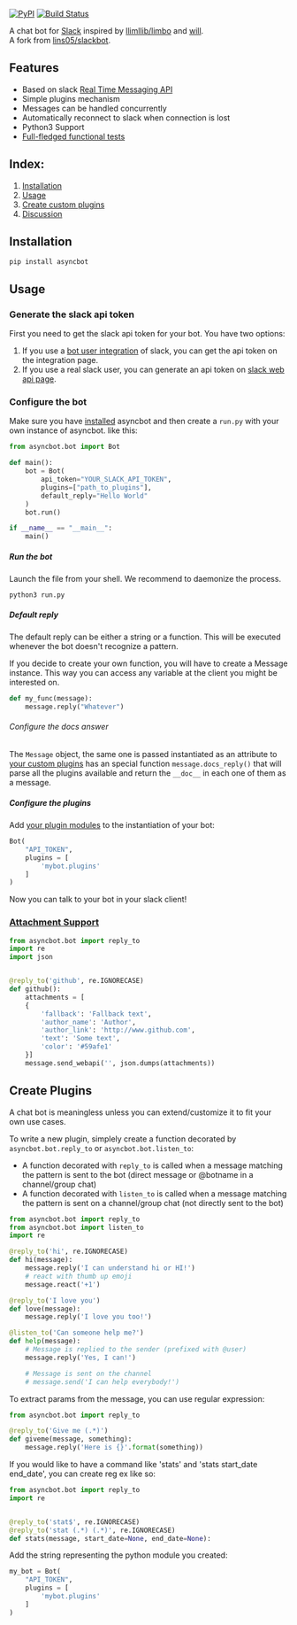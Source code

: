 [![PyPI](https://badge.fury.io/py/asyncbot.svg)](https://pypi.python.org/pypi/asyncbot) [![Build Status](https://secure.travis-ci.org/merqurio/asyncbot.svg?branch=master)](http://travis-ci.org/merqurio/asyncbot)

A chat bot for [Slack](https://slack.com) inspired by [llimllib/limbo](https://github.com/llimllib/limbo) and [will](https://github.com/skoczen/will).<br/>
A fork from [lins05/slackbot](https://github.com/lins05/slackbot).

## Features

* Based on slack [Real Time Messaging API](https://api.slack.com/rtm)
* Simple plugins mechanism
* Messages can be handled concurrently
* Automatically reconnect to slack when connection is lost
* Python3 Support
* [Full-fledged functional tests](tests/functional/test_functional.py)

## Index:
1. [Installation](#installation)
1. [Usage](#usage)
1. [Create custom plugins](#create-plugins)
1. [Discussion](#discussion)

## Installation


```
pip install asyncbot
```

## Usage

### Generate the slack api token

First you need to get the slack api token for your bot. You have two options:

1. If you use a [bot user integration](https://api.slack.com/bot-users) of slack, you can get the api token on the integration page.
2. If you use a real slack user, you can generate an api token on [slack web api page](https://api.slack.com/web).


### Configure the bot
Make sure you have [installed](#installation) asyncbot and then create a `run.py` with your own instance of asyncbot. like this:

```python
from asyncbot.bot import Bot

def main():
    bot = Bot(
        api_token="YOUR_SLACK_API_TOKEN",
        plugins=["path_to_plugins"],
        default_reply="Hello World"
    )
    bot.run()

if __name__ == "__main__":
    main()
```

##### Run the bot
Launch the file from your shell. We recommend to daemonize the process.
```shell
python3 run.py
```

##### Default reply
The default reply can be either a string or a function. This will be executed whenever the bot doesn't recognize a pattern.

If you decide to create your own function, you will have to create a Message instance. This way you can access any variable at the client you might be interested on.
```python
def my_func(message):
    message.reply("Whatever")
```

###### Configure the docs answer
The `Message` object, the same one is passed instantiated as an attribute to [your custom plugins](#create-plugins) has an special function `message.docs_reply()` that will parse all the plugins available and return the `__doc__` in each one of them as a message.

##### Configure the plugins
Add [your plugin modules](#create-plugins) to the instantiation of your bot:

```python
Bot(
    "API_TOKEN",
    plugins = [
        'mybot.plugins'
    ]
)
```

Now you can talk to your bot in your slack client!

### [Attachment Support](https://api.slack.com/docs/attachments)

```python
from asyncbot.bot import reply_to
import re
import json


@reply_to('github', re.IGNORECASE)
def github():
    attachments = [
    {
        'fallback': 'Fallback text',
        'author_name': 'Author',
        'author_link': 'http://www.github.com',
        'text': 'Some text',
        'color': '#59afe1'
    }]
    message.send_webapi('', json.dumps(attachments))
```
## Create Plugins

A chat bot is meaningless unless you can extend/customize it to fit your own use cases.

To write a new plugin, simplely create a function decorated by `asyncbot.bot.reply_to` or `asyncbot.bot.listen_to`:

- A function decorated with `reply_to` is called when a message matching the pattern is sent to the bot (direct message or @botname in a channel/group chat)
- A function decorated with `listen_to` is called when a message matching the pattern is sent on a channel/group chat (not directly sent to the bot)

```python
from asyncbot.bot import reply_to
from asyncbot.bot import listen_to
import re

@reply_to('hi', re.IGNORECASE)
def hi(message):
    message.reply('I can understand hi or HI!')
    # react with thumb up emoji
    message.react('+1')

@reply_to('I love you')
def love(message):
    message.reply('I love you too!')

@listen_to('Can someone help me?')
def help(message):
    # Message is replied to the sender (prefixed with @user)
    message.reply('Yes, I can!')

    # Message is sent on the channel
    # message.send('I can help everybody!')
```

To extract params from the message, you can use regular expression:
```python
from asyncbot.bot import reply_to

@reply_to('Give me (.*)')
def giveme(message, something):
    message.reply('Here is {}'.format(something))
```

If you would like to have a command like 'stats' and 'stats start_date end_date', you can create reg ex like so:

```python
from asyncbot.bot import reply_to
import re


@reply_to('stat$', re.IGNORECASE)
@reply_to('stat (.*) (.*)', re.IGNORECASE)
def stats(message, start_date=None, end_date=None):
```


Add the string representing the python module you created:

```python
my_bot = Bot(
    "API_TOKEN",
    plugins = [
        'mybot.plugins'
    ]
)
```

